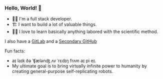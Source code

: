 ### Hello, World! 👋

- 👨‍💻 I'm a full stack developer.
- 🏗 I want to build a lot of valuable things.
- 👨‍🔬 I love to learn basically anything labored with the scientific method.

I also have a [GitLab](https://gitlab.com/yolisses) and a [Secondary GitHub](https://github.com/yolisses0)

Fun facts: 
- aɪ laɪk ðə ˈʧælənʤ ʌv ˈrɛdɪŋ frʌm aɪ pi eɪ.
- My ultimate goal is to bring virtually infinite power to humanity by creating general-purpose self-replicating robots.
